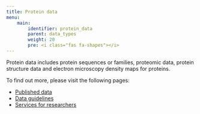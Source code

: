 ```yaml
---
title: Protein data
menu:
    main:
        identifier: protein_data
        parent: data_types
        weight: 20
        pre: <i class="fas fa-shapes"></i>
---
```


Protein data includes protein sequences or families, proteomic data, protein structure data and electron microscopy density maps for proteins.

To find out more, please visit the following pages:

* [Published data](data)
* [Data guidelines](guidelines)
* [Services for researchers](services)
